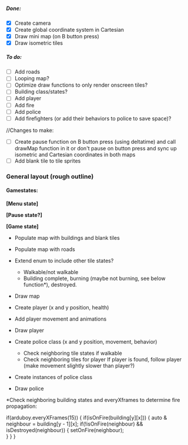 ##### Done:
- [x] Create camera 
- [x] Create global coordinate system in Cartesian
- [x] Draw mini map (on B button press)
- [x] Draw isometric tiles

##### To do:
- [ ] Add roads
- [ ] Looping map?
- [ ] Optimize draw functions to only render onscreen tiles?
- [ ] Building class/states?
- [ ] Add player
- [ ] Add fire
- [ ] Add police
- [ ] Add firefighters (or add their behaviors to police to save space)?

//Changes to make:
- [ ] Create pause function on B button press (using deltatime) and call drawMap function in it or don't pause on button press and sync up isometric and Cartesian coordinates in both maps
- [ ] Add blank tile to tile sprites

### General layout (rough outline)

#### Gamestates:

**[Menu state]**

**[Pause state?]**

**[Game state]**
- Populate map with buildings and blank tiles
- Populate map with roads
- Extend enum to include other tile states?
    - Walkable/not walkable
    - Building complete, burning (maybe not burning, see below function*), destroyed.
- Draw map

- Create player (x and y position, health)
- Add player movement and animations
- Draw player

- Create police class (x and y position, movement, behavior)
    - Check neighboring tile states if walkable
    - Check neighboring tiles for player
    If player is found, follow player (make movement slightly slower than player?)
- Create instances of police class
- Draw police

*Check neighboring building states and everyXframes to determine fire propagation:

if(arduboy.everyXFrames(15)) {
    if(isOnFire(building[y][x])) {
        auto & neighbour = building[y - 1][x];
        if(!isOnFire(neighbour) && isDestroyed(neighbour)) {
            setOnFire(neighbour);   
        }
    }
}